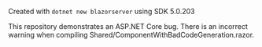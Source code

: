 Created with `dotnet new blazorserver` using SDK 5.0.203

This repository demonstrates an ASP.NET Core bug. There is an incorrect warning when compiling Shared/ComponentWithBadCodeGeneration.razor.